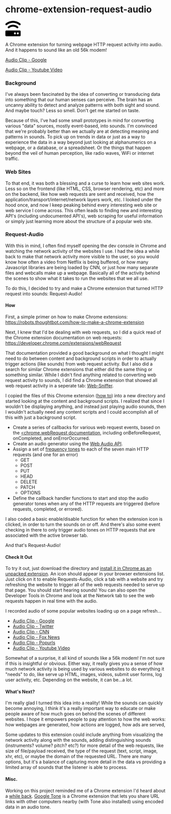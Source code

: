 # chrome-extension-request-audio

<img src="icons/icon-2.png" width="48">

A Chrome extension for turning webpage HTTP request activity into audio. And it happens to sound like an old 56k modem!

<a href="https://s3.amazonaws.com/github-engelsjk/chrome-extension-request-audio/request-audio-google.mp3" target="_blank">Audio Clip - Google</a>

<a href="https://s3.amazonaws.com/github-engelsjk/chrome-extension-request-audio/request-audio-youtube-video.mp3" target="_blank">Audio Clip - Youtube Video</a>

### Background

I've always been fascinated by the idea of converting or transducing data into something that our human senses can perceive. The brain has an uncanny ability to detect and analyze patterns with both sight and sound. And maybe touch? Less so smell. Don't get me started on taste.

Because of this, I've had some small prototypes in mind for converting various "data" sources, mostly event-based, into sounds. I'm convinced that we're probably better than we actually are at detecting meaning and patterns in sounds. To pick up on trends in data or just as a way to experience the data in a way beyond just looking at alphanumerics on a webpage, or a database, or a spreadsheet. Or the things that happen beyond the veil of human perception, like radio waves, WiFi or internet traffic.

### Web Sites

To that end, it was both a blessing and a curse to learn how web sites work. Less so on the frontend (like HTML, CSS, browser rendering, etc) and more on the backend, like how web requests are sent and received, how the application/transport/internet/network layers work, etc. I looked under the hood once, and now I keep peaking behind every interesting web site or web service I come across. This often leads to finding new and interesting API's (including undocumented API's), web scraping for useful information or simply just learning more about the structure of a popular web site.

### Request-Audio

With this in mind, I often find myself opening the dev console in Chrome and watching the network activity of the websites I use. I had the idea a while back to make that network activity more visible to the user, so you would know how often a video from Netflix is being buffered, or how many Javascript libraries are being loaded by CNN, or just how many separate files and webcalls make up a webpage. Basically all of the activity behind the scenes to show what it takes to run the websites that we all use.

To do this, I decided to try and make a Chrome extension that turned HTTP request into sounds: Request-Audio!

#### How

First, a simple primer on how to make Chrome extensions: <a href="https://robots.thoughtbot.com/how-to-make-a-chrome-extension">https://robots.thoughtbot.com/how-to-make-a-chrome-extension</a>

Next, I knew that I'd be dealing with web requests, so I did a quick read of the Chrome extension documentation on web requests: <a href="https://developer.chrome.com/extensions/webRequest">https://developer.chrome.com/extensions/webRequest
</a>

That documentation provided a good background on what I thought I might need to do between content and background scripts in order to actually trigger actions (like sounds) from web request activity. But I also did a search for similar Chrome extensions that either did the same thing or something similar. While I didn't find anything related to converting web request activity to sounds, I did find a Chrome extension that showed all web request activity in a seperate tab: <a href="https://chrome.google.com/webstore/detail/web-sniffer/ndfgffclcpdbgghfgkmooklaendohaef?hl=en">Web-Sniffer</a>.

I copied the files of this Chrome extension (<a href="https://stackoverflow.com/questions/14543896/where-does-chrome-store-extensions">how to</a>) into a new directory and started looking at the content and background scripts. I realized that since I wouldn't be displaying anything, and instead just playing audio sounds, then I wouldn't actually need any content scripts and I could accomplish all of this with just a background script.

* Create a series of callbacks for various web request events, based on the <a href="https://developer.chrome.com/extensions/webRequest
"><chrome.webRequest documentation</a>, including onBeforeRequest, onCompleted, and onErrorOccurred.
* Create an audio generator using the <a href="https://developer.mozilla.org/en-US/docs/Web/API/Web_Audio_API/Using_Web_Audio_API">Web Audio API</a>.
* Assign a set of <a href="https://www.seventhstring.com/resources/notefrequencies.html
">frequency tones</a> to each of the seven main HTTP requests (and one for an error)
  * GET
  * POST
  * PUT
  * HEAD
  * DELETE
  * PATCH
  * OPTIONS
* Define the callback handler functions to start and stop the audio generator tones when any of the HTTP requests are triggered (before requests, completed, or errored).

I also coded a basic enable/disable function for when the extension icon is clicked, in order to turn the sounds on or off. And there's also some event checking in there to only trigger audio tones on HTTP requests that are associated with the active browser tab.

And that's Request-Audio! 

#### Check It Out
To try it out, just download the directory and <a href="https://developer.chrome.com/extensions/getstarted#unpacked">install it in Chrome as an unpacked extension</a>. An icon should appear in your browser extensions list. Just click on it to enable Requests-Audio, click a tab with a website and try refreshing the website to trigger all of the web requests needed to serve up that page. You should start hearing sounds! You can also open the Developer Tools in Chrome and look at the Network tab to see the web requests happen in real time with the audio.

I recorded audio of some popular websites loading up on a page refresh...

* <a href="https://s3.amazonaws.com/github-engelsjk/chrome-extension-request-audio/request-audio-google.mp3" target="_blank">Audio Clip - Google</a>
* <a href="https://s3.amazonaws.com/github-engelsjk/chrome-extension-request-audio/request-audio-twitter.mp3" target="_blank">Audio Clip - Twitter</a>
* <a href="https://s3.amazonaws.com/github-engelsjk/chrome-extension-request-audio/request-audio-cnn.mp3" target="_blank">Audio Clip - CNN</a>
* <a href="https://s3.amazonaws.com/github-engelsjk/chrome-extension-request-audio/request-audio-foxnews.mp3" target="_blank">Audio Clip - Fox News</a>
* <a href="https://s3.amazonaws.com/github-engelsjk/chrome-extension-request-audio/request-audio-popurls.mp3" target="_blank">Audio Clip - Popurls</a>
* <a href="https://s3.amazonaws.com/github-engelsjk/chrome-extension-request-audio/request-audio-youtube-video.mp3" target="_blank">Audio Clip - Youtube Video</a>

Somewhat of a surprise, it all kind of sounds like a 56k modem! I'm not sure if this is insightful or obvious. Either way, it really gives you a sense of how much network activity is being used by various websites to do everything it "needs" to do, like serve up HTML, images, videos, submit user forms, log user activity, etc. Depending on the website, it can be...a lot.

#### What's Next?

I'm really glad I turned this idea into a reality! While the sounds can quickly become annoying, I think it's a really important way to educate or make people aware of how much goes on behind the scenes of different websites. I hope it empowers people to pay attention to how the web works: how webpages are generated, how actions are logged, how ads are served, 

Some updates to this extension could include anything from visualizing the network activity along with the sounds, adding distinguishing sounds (instruments? volume? pitch? etc?) for more detail of the web requests, like size of file/payload received, the type of the request (text, script, image, xhr, etc), or maybe the domain of the requested URL. There are many options, but it's a balance of capturing more detail in the data vs providing a limited array of sounds that the listener is able to process.

#### Misc.

Working on this project reminded me of a Chrome extension I'd heard about a <a href="https://www.fastcompany.com/3046507/send-a-link-to-your-deskmate-via-sound-with-a-new-google-extension">while back</a>. <a href="https://chrome.google.com/webstore/detail/google-tone/nnckehldicaciogcbchegobnafnjkcne">Google Tone</a> is a Chrome extension that lets you share URL links with other computers nearby (with Tone also installed) using encoded data in an audio tone.


